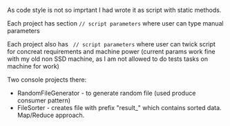 As code style is not so imprtant I had wrote it as script with static methods.

Each project has section ``` // script parameters ``` where user can type manual parameters

Each project also has ``` // script parameters``` where user can twick script for concreat requirements and machine power (current params work fine with my old non SSD machine, as I am not allowed to do tests tasks on machine for work)

Two console projects there:
- RandomFileGenerator - to generate random file (used produce consumer pattern)
- FileSorter - creates file with prefix "result_" which contains sorted data. Map/Reduce approach.

